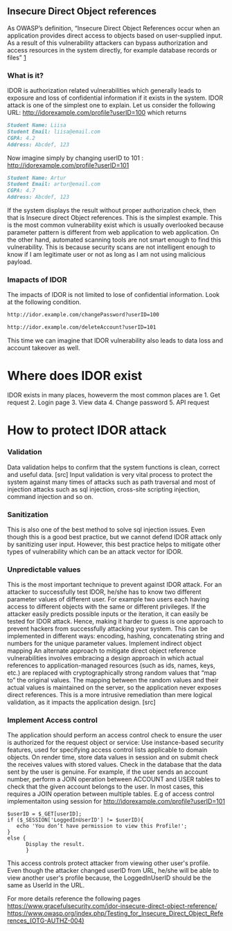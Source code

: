## Insecure Direct Object references

As OWASP’s definition, “Insecure Direct Object References occur when an application provides direct access to objects based on user-supplied input. As a result of this vulnerability attackers can bypass authorization and access resources in the system directly, for example database records or files” [1](https://www.owasp.org/index.php/Testing_for_Insecure_Direct_Object_References_(OTG-AUTHZ-004))

### What is it?
IDOR is authorization related vulnerabilities which generally leads to exposure and loss of confidential information if it exists in the system. IDOR attack is one of the simplest one to explain.
Let us consider the following URL:
http://idorexample.com/profile?userID=100 which returns
```markdown
Student Name: Liisa
Student Email: liisa@email.com
CGPA: 4.2
Address: Abcdef, 123
```
Now imagine simply by changing userID to 101 : http://idorexample.com/profile?userID=101
```markdown
Student Name: Artur
Student Email: artur@email.com
CGPA: 4.7
Address: Abcdef, 123
```

If the system displays the result without proper authorization check, then that is Insecure direct Object references. This is the simplest example. This is the most common vulnerability exist which is usually overlooked because parameter pattern is different from web application to web application. On the other hand, automated scanning tools are not smart enough to find this vulnerability. This is because security scans are not intelligent enough to know if I am legitimate user or not as long as I am not using malicious payload.  

### Imapacts of IDOR
The impacts of IDOR is not limited to lose of confidential information. Look at the following condition. 

```markdown
http://idor.example.com/changePassword?userID=100
```
```markdown
http://idor.example.com/deleteAccount?userID=101
```
This time we can imagine that IDOR vulnerability also leads to data loss and account takeover as well. 

# Where does IDOR exist
IDOR exists in many places, howeverm the most common places are 
    1. Get request
    2. Login page
    3. View data
    4. Change password
    5. API request

# How to protect IDOR attack

### Validation
Data validation helps to confirm that the system functions is clean, correct and useful data. [src] Input validation is very vital process to protect the system against many times of attacks such as path traversal and most of injection attacks such as sql injection, cross-site scripting injection, command injection and so on.  

### Sanitization
This is also one of the best method to solve sql injection issues. Even though this is a good best practice, but we cannot defend IDOR attack only by sanitizing user input. However, this best practice helps to mitigate other types of vulnerability which can be an attack vector for IDOR.

### Unpredictable values
This is the most important technique to prevent against IDOR attack. For an attacker to successfully test IDOR, he/she has to know two different parameter values of different user. For example two users each having access to different objects with the same or different privileges.
If the attacker easily predicts possible inputs or the iteration, it can easily be tested for IDOR attack. Hence, making it harder to guess is one approach to prevent hackers from successfully attacking your system. This can be implemented in different ways: encoding, hashing, concatenating string and numbers for the unique parameter values.
Implement indirect object mapping
An alternate approach to mitigate direct object reference vulnerabilities involves embracing a design approach in which actual references to application-managed resources (such as ids, names, keys, etc.)  are replaced with cryptographically strong random values that “map to” the original values. The mapping between the random values and their actual values is maintained on the server, so the application never exposes direct references.  This is a more intrusive remediation than mere logical validation, as it impacts the application design. [src]

### Implement Access control
The application should perform an access control check to ensure the user is authorized for the request object or service:
Use instance-based security features, used for specifying access control lists applicable to domain objects.
On render time, store data values in session and on submit check the receives values with stored values.
Check in the database that the data sent by the user is genuine. For example, if the user sends an account number, perform a JOIN operation between ACCOUNT and USER tables to check that the given account belongs to the user. In most cases, this requires a JOIN operation between multiple tables. 
E.g of access control implementaiton using session for http://idorexample.com/profile?userID=101

```
$userID = $_GET[userID];
if ($_SESSION['LoggedInUserID'] != $userID){
   echo 'You don’t have permission to view this Profile!';
}
else {
      Display the result.       
      }
```
This access controls protect attacker from viewing other user's profile. Even though the attacker changed userID from URL, he/she will be able to view another user's profile because, the LoggedInUserID should be the same as UserId in the URL.

For more details reference the following pages
https://www.gracefulsecurity.com/idor-insecure-direct-object-reference/
https://www.owasp.org/index.php/Testing_for_Insecure_Direct_Object_References_(OTG-AUTHZ-004)

